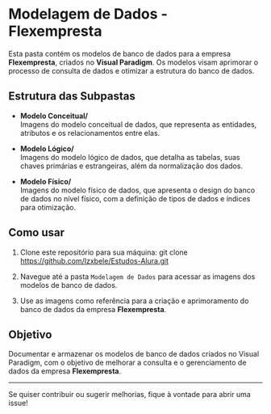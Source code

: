 # Modelagem de Dados - Flexempresta

Esta pasta contém os modelos de banco de dados para a empresa **Flexempresta**, criados no **Visual Paradigm**. Os modelos visam aprimorar o processo de consulta de dados e otimizar a estrutura do banco de dados.

## Estrutura das Subpastas

- **Modelo Conceitual/**  
  Imagens do modelo conceitual de dados, que representa as entidades, atributos e os relacionamentos entre elas.

- **Modelo Lógico/**  
  Imagens do modelo lógico de dados, que detalha as tabelas, suas chaves primárias e estrangeiras, além da normalização dos dados.

- **Modelo Físico/**  
  Imagens do modelo físico de dados, que apresenta o design do banco de dados no nível físico, com a definição de tipos de dados e índices para otimização.

## Como usar

1. Clone este repositório para sua máquina:
git clone https://github.com/Izxbele/Estudos-Alura.git

2. Navegue até a pasta `Modelagem de Dados` para acessar as imagens dos modelos de banco de dados.

3. Use as imagens como referência para a criação e aprimoramento do banco de dados da empresa **Flexempresta**.

## Objetivo

Documentar e armazenar os modelos de banco de dados criados no Visual Paradigm, com o objetivo de melhorar a consulta e o gerenciamento de dados da empresa **Flexempresta**.

---

Se quiser contribuir ou sugerir melhorias, fique à vontade para abrir uma issue!
